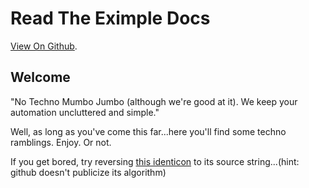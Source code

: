 # Read The Eximple Docs

[View On Github](https://docunid.github.io/).

## Welcome

"No Techno Mumbo Jumbo (although we're good at it). We keep your automation uncluttered and simple."

Well, as long as you've come this far...here you'll find some techno ramblings. Enjoy. Or not.

If you get bored, try reversing [this identicon](https://github.com/identicons/docunid.png) to its source string...(hint: github doesn't publicize its algorithm)